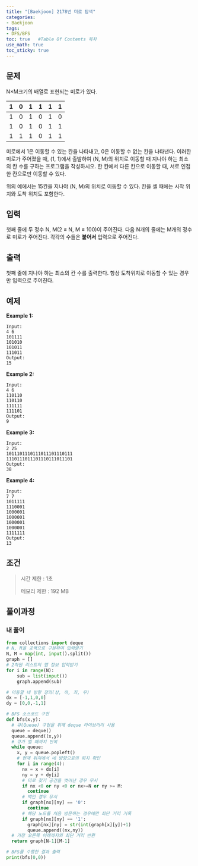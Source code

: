 ```yaml
---
title: "[Baekjoon] 2178번 미로 탐색"
categories: 
- Baekjoon
tags:
- DFS/BFS
toc: true   #Table Of Contents 목차 
use_math: true
toc_sticky: true
---
```


## 문제

N×M크기의 배열로 표현되는 미로가 있다.

| 1    | 0    | 1    | 1    | 1    | 1    |
| ---- | ---- | ---- | ---- | ---- | ---- |
| 1    | 0    | 1    | 0    | 1    | 0    |
| 1    | 0    | 1    | 0    | 1    | 1    |
| 1    | 1    | 1    | 0    | 1    | 1    |

미로에서 1은 이동할 수 있는 칸을 나타내고, 0은 이동할 수 없는 칸을 나타낸다. 이러한 미로가 주어졌을 때, (1, 1)에서 출발하여 (N, M)의 위치로 이동할 때 지나야 하는 최소의 칸 수를 구하는 프로그램을 작성하시오. 한 칸에서 다른 칸으로 이동할 때, 서로 인접한 칸으로만 이동할 수 있다.

위의 예에서는 15칸을 지나야 (N, M)의 위치로 이동할 수 있다. 칸을 셀 때에는 시작 위치와 도착 위치도 포함한다.

## 입력

첫째 줄에 두 정수 N, M(2 ≤ N, M ≤ 100)이 주어진다. 다음 N개의 줄에는 M개의 정수로 미로가 주어진다. 각각의 수들은 **붙어서** 입력으로 주어진다.

## 출력

첫째 줄에 지나야 하는 최소의 칸 수를 출력한다. 항상 도착위치로 이동할 수 있는 경우만 입력으로 주어진다.

## 예제

**Example 1:**

```
Input: 
4 6
101111
101010
101011
111011
Output: 
15
```

**Example 2:**

```
Input:
4 6
110110
110110
111111
111101
Output:
9
```

**Example 3:**

```
Input:
2 25
1011101110111011101110111
1110111011101110111011101
Output:
38
```

**Example 4:**

```
Input:
7 7
1011111
1110001
1000001
1000001
1000001
1000001
1111111
Output:
13
```

## 조건

> 시간 제한 : 1초
>
> 메모리 제한 : 192 MB

## 풀이과정

### 내 풀이

```python
from collections import deque
# N, M을 공백으로 구분하여 입력받기
N, M = map(int, input().split())
graph = []
# 2차원 리스트의 맵 정보 입력받기
for i in range(N):
    sub = list(input())
    graph.append(sub)

# 이동할 네 방향 정의(상, 하, 좌, 우)
dx = [-1,1,0,0]
dy = [0,0,-1,1]

# BFS 소스코드 구현
def bfs(x,y):
  # 큐(Queue) 구현을 위해 deque 라이브러리 사용
  queue = deque()
  queue.append((x,y))
  # 큐가 빌 때까지 반복
  while queue:
    x, y = queue.popleft()
    # 현재 위치에서 네 방향으로의 위치 확인
    for i in range(4):
      nx = x + dx[i]
      ny = y + dy[i]
      # 미로 찾기 공간을 벗어난 경우 무시
      if nx <0 or ny <0 or nx>=N or ny >= M:
        continue
      # 벽인 경우 무시
      if graph[nx][ny] == '0':
        continue
      # 해당 노드를 처음 방문하는 경우에만 최단 거리 기록
      if graph[nx][ny] == '1':
        graph[nx][ny] = str(int(graph[x][y])+1)
        queue.append((nx,ny))
  # 가장 오른쪽 아래까지의 최단 거리 반환
  return graph[N-1][M-1]

# BFS를 수행한 결과 출력
print(bfs(0,0))
```

